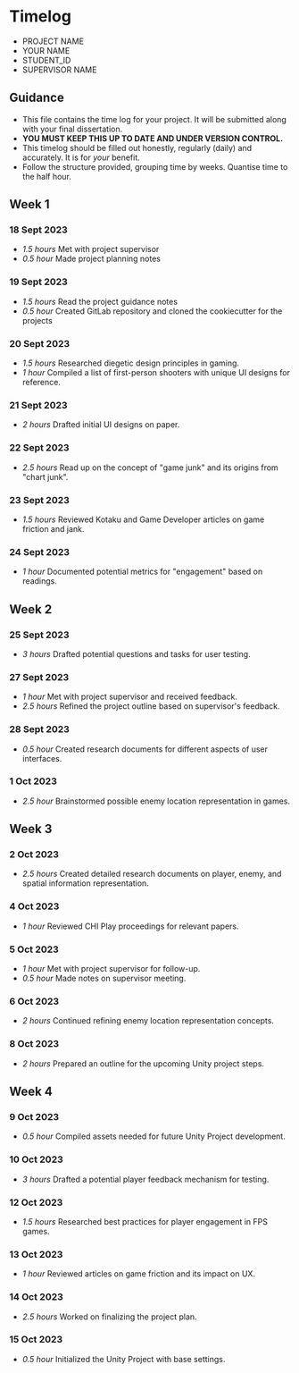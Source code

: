 # Timelog

* PROJECT NAME
* YOUR NAME
* STUDENT_ID
* SUPERVISOR NAME

## Guidance

* This file contains the time log for your project. It will be submitted along with your final dissertation.
* **YOU MUST KEEP THIS UP TO DATE AND UNDER VERSION CONTROL.**
* This timelog should be filled out honestly, regularly (daily) and accurately. It is for *your* benefit.
* Follow the structure provided, grouping time by weeks.  Quantise time to the half hour.

## Week 1

### 18 Sept 2023

* *1.5 hours* Met with project supervisor
* *0.5 hour* Made project planning notes

### 19 Sept 2023

* *1.5 hours* Read the project guidance notes
* *0.5 hour* Created GitLab repository and cloned the cookiecutter for the projects

### 20 Sept 2023

* *1.5 hours* Researched diegetic design principles in gaming.
* *1 hour* Compiled a list of first-person shooters with unique UI designs for reference.

### 21 Sept 2023

* *2 hours* Drafted initial UI designs on paper.

### 22 Sept 2023

* *2.5 hours* Read up on the concept of "game junk" and its origins from "chart junk".

### 23 Sept 2023

* *1.5 hours* Reviewed Kotaku and Game Developer articles on game friction and jank.

### 24 Sept 2023

* *1 hour* Documented potential metrics for "engagement" based on readings.

## Week 2

### 25 Sept 2023

* *3 hours* Drafted potential questions and tasks for user testing.


### 27 Sept 2023

* *1 hour* Met with project supervisor and received feedback.
* *2.5 hours* Refined the project outline based on supervisor's feedback.

### 28 Sept 2023

* *0.5 hour* Created research documents for different aspects of user interfaces.

### 1 Oct 2023

* *2.5 hour* Brainstormed possible enemy location representation in games.

## Week 3

### 2 Oct 2023

* *2.5 hours* Created detailed research documents on player, enemy, and spatial information representation.


### 4 Oct 2023

* *1 hour* Reviewed CHI Play proceedings for relevant papers.

### 5 Oct 2023

* *1 hour* Met with project supervisor for follow-up.
* *0.5 hour* Made notes on supervisor meeting.

### 6 Oct 2023

* *2 hours* Continued refining enemy location representation concepts.


### 8 Oct 2023

* *2 hours* Prepared an outline for the upcoming Unity project steps.

## Week 4

### 9 Oct 2023

* *0.5 hour* Compiled assets needed for future Unity Project development.

### 10 Oct 2023

* *3 hours* Drafted a potential player feedback mechanism for testing.

### 12 Oct 2023

* *1.5 hours* Researched best practices for player engagement in FPS games.

### 13 Oct 2023

* *1 hour* Reviewed articles on game friction and its impact on UX.

### 14 Oct 2023

* *2.5 hours* Worked on finalizing the project plan.

### 15 Oct 2023

* *0.5 hour* Initialized the Unity Project with base settings.
